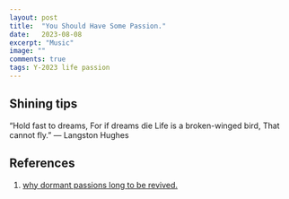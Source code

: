 ```yaml
---
layout: post
title:  "You Should Have Some Passion."
date:   2023-08-08
excerpt: "Music"
image: ""
comments: true
tags: Y-2023 life passion
---
```


## Shining tips

“Hold fast to dreams,
For if dreams die
Life is a broken-winged bird,
That cannot fly.”
— Langston Hughes

## References
1. [why dormant passions long to be revived.](https://medium.com/personal-growth/why-dormant-passions-long-to-be-revived-10ffa5138ffa)